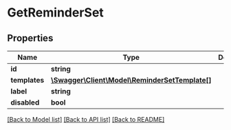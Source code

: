 # GetReminderSet

## Properties

 Name          | Type                                                                      | Description | Notes      
---------------|---------------------------------------------------------------------------|-------------|------------
 **id**        | **string**                                                                |             | [optional] 
 **templates** | [**\Swagger\Client\Model\ReminderSetTemplate[]**](ReminderSetTemplate.md) |             | [optional] 
 **label**     | **string**                                                                |             | [optional] 
 **disabled**  | **bool**                                                                  |             | [optional] 

[[Back to Model list]](../../README.md#documentation-for-models) [[Back to API list]](../../README.md#documentation-for-api-endpoints) [[Back to README]](../../README.md)


